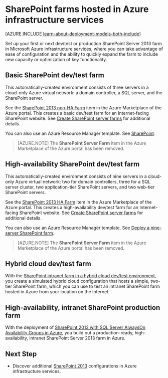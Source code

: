<properties
	pageTitle="SharePoint Server 2013 farms in Azure | Microsoft Azure"
	description="Find the articles that describe how to set up a dev/test environment or a production SharePoint Server 2013 farm in Microsoft Azure."
	documentationCenter=""
	services="virtual-machines-windows"
	authors="JoeDavies-MSFT"
	manager="timlt"
	editor=""
	tags="azure-resource-manager"/>

<tags
	ms.service="virtual-machines-windows"
	ms.workload="infrastructure-services"
	ms.tgt_pltfrm="Windows"
	ms.devlang="na"
	ms.topic="index-page"
	ms.date="04/25/2016"
	ms.author="josephd"/>

# SharePoint farms hosted in Azure infrastructure services

[AZURE.INCLUDE [learn-about-deployment-models-both-include](../../includes/learn-about-deployment-models-both-include.md)]

Set up your first or next dev/test or production SharePoint Server 2013 farm in Microsoft Azure infrastructure services, where you can take advantage of ease of configuration and the ability to quickly expand the farm to include new capacity or optimization of key functionality.

## Basic SharePoint dev/test farm

This automatically-created environment consists of three servers in a cloud-only Azure virtual network: a domain controller, a SQL server, and the SharePoint server.

See the [SharePoint 2013 non-HA Farm](https://azure.microsoft.com/marketplace/partners/sharepoint2013/sharepoint2013farmsharepoint2013-nonha/) item in the Azure Marketplace of the Azure portal. This creates a basic dev/test farm for an Internet-facing SharePoint website. See [Create SharePoint server farms](virtual-machines-windows-sharepoint-farm.md) for additional details.

You can also use an Azure Resource Manager template. See [SharePoint](virtual-machines-linux-app-frameworks.md).

> [AZURE.NOTE] The **SharePoint Server Farm** item in the Azure Marketplace of the Azure portal has been removed.

## High-availability SharePoint dev/test farm

This automatically-created environment consists of nine servers in a cloud-only Azure virtual network: two for domain controllers, three for a SQL server cluster, two application-tier SharePoint servers, and two web-tier SharePoint servers.

See the [SharePoint 2013 HA Farm](https://azure.microsoft.com/marketplace/partners/sharepoint2013/sharepoint2013farmsharepoint2013-ha/) item in the Azure Marketplace of the Azure portal. This creates a high-availability dev/test farm for an Internet-facing SharePoint website. See [Create SharePoint server farms](virtual-machines-windows-sharepoint-farm.md) for additional details.

You can also use an Azure Resource Manager template. See [Deploy a nine-server SharePoint farm](virtual-machines-windows-app-frameworks.md#deploy-a-nine-server-sharepoint-farm).

> [AZURE.NOTE] The **SharePoint Server Farm** item in the Azure Marketplace of the Azure portal has been removed.

## Hybrid cloud dev/test farm

With the [SharePoint intranet farm in a hybrid cloud dev/test environment](virtual-machines-windows-ps-hybrid-cloud-test-env-sp.md), you create a simulated hybrid cloud configuration that hosts a simple, two-tier SharePoint farm, which you can use to test an intranet SharePoint farm hosted in Azure from your location on the Internet.

## High-availability, intranet SharePoint production farm

With the deployment of [SharePoint 2013 with SQL Server AlwaysOn Availability Groups in Azure](virtual-machines-windows-sp-intranet-overview.md), you build out a production-ready, high-availability, intranet SharePoint Server 2013 farm in Azure.

## Next Step

- Discover additional [SharePoint 2013](https://technet.microsoft.com/library/dn635309.aspx) configurations in Azure infrastructure services.
